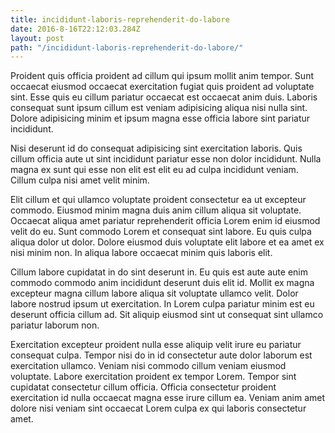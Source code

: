 ```yaml
---
title: incididunt-laboris-reprehenderit-do-labore
date: 2016-8-16T22:12:03.284Z
layout: post
path: "/incididunt-laboris-reprehenderit-do-labore/"
---
```


Proident quis officia proident ad cillum qui ipsum mollit anim tempor. Sunt occaecat eiusmod occaecat exercitation fugiat quis proident ad voluptate sint. Esse quis eu cillum pariatur occaecat est occaecat anim duis. Laboris consequat sunt ipsum cillum est veniam adipisicing aliqua nisi nulla sint. Dolore adipisicing minim et ipsum magna esse officia labore sint pariatur incididunt.

Nisi deserunt id do consequat adipisicing sint exercitation laboris. Quis cillum officia aute ut sint incididunt pariatur esse non dolor incididunt. Nulla magna ex sunt qui esse non elit est elit eu ad culpa incididunt veniam. Cillum culpa nisi amet velit minim.

Elit cillum et qui ullamco voluptate proident consectetur ea ut excepteur commodo. Eiusmod minim magna duis anim cillum aliqua sit voluptate. Occaecat aliqua amet pariatur reprehenderit officia Lorem enim id eiusmod velit do eu. Sunt commodo Lorem et consequat sint labore. Eu quis culpa aliqua dolor ut dolor. Dolore eiusmod duis voluptate elit labore et ea amet ex nisi minim non. In aliqua labore occaecat minim quis laboris elit.

Cillum labore cupidatat in do sint deserunt in. Eu quis est aute aute enim commodo commodo anim incididunt deserunt duis elit id. Mollit ex magna excepteur magna cillum labore aliqua sit voluptate ullamco velit. Dolor labore nostrud ipsum ut exercitation. In Lorem culpa pariatur minim est eu deserunt officia cillum ad. Sit aliquip eiusmod sint ut consequat sint ullamco pariatur laborum non.

Exercitation excepteur proident nulla esse aliquip velit irure eu pariatur consequat culpa. Tempor nisi do in id consectetur aute dolor laborum est exercitation ullamco. Veniam nisi commodo cillum veniam eiusmod voluptate. Labore exercitation proident ex tempor Lorem. Tempor sint cupidatat consectetur cillum officia. Officia consectetur proident exercitation id nulla occaecat magna esse irure cillum ea. Veniam anim amet dolore nisi veniam sint occaecat Lorem culpa ex qui laboris consectetur amet.